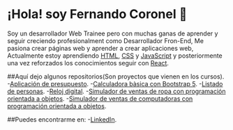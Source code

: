 # ¡Hola! soy Fernando Coronel 👋

Soy un desarrollador Web Trainee pero con muchas ganas de aprender y seguir creciendo profesionalment como Desarrollador Fron-End, Me pasiona crear páginas web y aprender a crear aplicaciones web, Actualmente estoy aprendiendo [HTML](https://developer.mozilla.org/es/docs/Web/HTML), [CSS](https://developer.mozilla.org/es/docs/Learn/CSS) y [JavaScript](https://developer.mozilla.org/es/docs/Web/JavaScript) y posteriormente una vez reforzados los conocimientos seguir con [React](https://es.reactjs.org/).

##Aquí dejo algunos repositorios(Son proyectos que vienen en los cursos).
-[Aplicación de presupuesto](https://github.com/Fernando-Coronel/Curso-Desarrollo-Web/tree/main/Proyectos/Aplicacion%20Presupuesto).
-[Calculadora bàsica con Bootstrap 5](https://github.com/Fernando-Coronel/Curso-Desarrollo-Web/tree/main/Proyectos/Calculadora%20con%20Boostrap).
-[Listado de personas](https://github.com/Fernando-Coronel/Curso-Desarrollo-Web/tree/main/Proyectos/Listado%20de%20Personas).
-[Reloj digital](https://github.com/Fernando-Coronel/Curso-Desarrollo-Web/tree/main/Proyectos/Reloj%20Digital).
-[Simulador de ventas de ropa con programación orientada a objetos](https://github.com/Fernando-Coronel/Repaso_JS/blob/main/01_sistema_de_ventas.js).
-[Simulador de ventas de computadoras con programación orientada a objetos](https://github.com/Fernando-Coronel/Repaso_JS/blob/main/02_mundo_pc.js).

##Puedes encontrarme en:
-[LinkedIn](www.linkedin.com/in/fernando-coronel).

